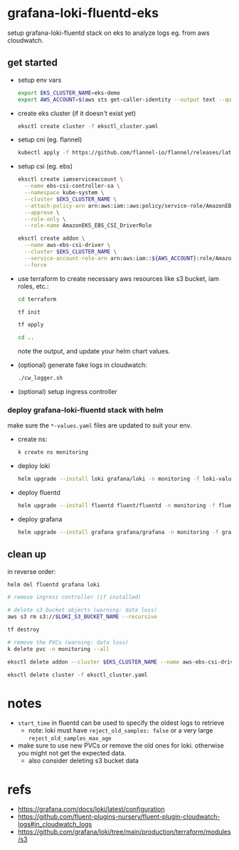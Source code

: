 # grafana-loki-fluentd-eks

setup grafana-loki-fluentd stack on eks to analyze logs eg. from aws cloudwatch.

## get started

- setup env vars

  ```sh
  export EKS_CLUSTER_NAME=eks-demo
  export AWS_ACCOUNT=$(aws sts get-caller-identity --output text --query Account --output text)
  ```

- create eks cluster (if it doesn't exist yet)

  ```sh
  eksctl create cluster -f eksctl_cluster.yaml
  ```

- setup cni (eg. flannel)

  ```sh
  kubectl apply -f https://github.com/flannel-io/flannel/releases/latest/download/kube-flannel.yml
  ```

- setup csi (eg. ebs)

  ```sh
  eksctl create iamserviceaccount \
    --name ebs-csi-controller-sa \
    --namespace kube-system \
    --cluster $EKS_CLUSTER_NAME \
    --attach-policy-arn arn:aws:iam::aws:policy/service-role/AmazonEBSCSIDriverPolicy \
    --approve \
    --role-only \
    --role-name AmazonEKS_EBS_CSI_DriverRole

  eksctl create addon \
    --name aws-ebs-csi-driver \
    --cluster $EKS_CLUSTER_NAME \
    --service-account-role-arn arn:aws:iam::${AWS_ACCOUNT}:role/AmazonEKS_EBS_CSI_DriverRole \
    --force
  ```

- use terraform to create necessary aws resources like s3 bucket, iam roles, etc.:

  ```sh
  cd terraform

  tf init

  tf apply

  cd ..
  ```

  note the output, and update your helm chart values.

- (optional) generate fake logs in cloudwatch:
  ```sh
  ./cw_logger.sh 
  ```

- (optional) setup ingress controller

### deploy grafana-loki-fluentd stack with helm

make sure the `*-values.yaml` files are updated to suit your env.

- create ns:

  ```sh
  k create ns monitoring
  ```

- deploy loki

  ```sh
  helm upgrade --install loki grafana/loki -n monitoring -f loki-values.yaml
  ```

- deploy fluentd

  ```sh
  helm upgrade --install fluentd fluent/fluentd -n monitoring -f fluentd-values.yaml
  ```

- deploy grafana

  ```sh
  helm upgrade --install grafana grafana/grafana -n monitoring -f grafana-values.yaml
  ```

## clean up

in reverse order:

```sh
helm del fluentd grafana loki

# remove ingress controller (if installed)

# delete s3 bucket objects (warning: data loss)
aws s3 rm s3://$LOKI_S3_BUCKET_NAME --recursive

tf destroy

# remove the PVCs (warning: data loss)
k delete pvc -n monitoring --all

eksctl delete addon --cluster $EKS_CLUSTER_NAME --name aws-ebs-csi-driver

eksctl delete cluster -f eksctl_cluster.yaml
```

# notes

- `start_time` in fluentd can be used to specify the oldest logs to retrieve
  - note: loki must have `reject_old_samples: false` or a very large `reject_old_samples_max_age`
- make sure to use new PVCs or remove the old ones for loki. otherwise you might not get the expected data.
  - also consider deleting s3 bucket data

# refs

- https://grafana.com/docs/loki/latest/configuration
- https://github.com/fluent-plugins-nursery/fluent-plugin-cloudwatch-logs#in_cloudwatch_logs
- https://github.com/grafana/loki/tree/main/production/terraform/modules/s3
